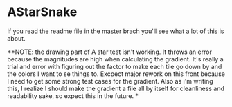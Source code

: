 # AStarSnake
If you read the readme file in the master brach you'll see what a lot of this is about.

**NOTE: the drawing part of A star test isn't working. It throws an error because the magnitudes are
high when calculating the gradient. It's really a trial and error with figuring out the factor to make 
each tile go down by and the colors I want to se things to. Excpect major rework on this front because I 
need to get some strong test cases for the gradient. Also as i'm writing this, I realize I should make 
the gradient a file all by itself for cleanliness and readability sake, so expect this in the future. *
